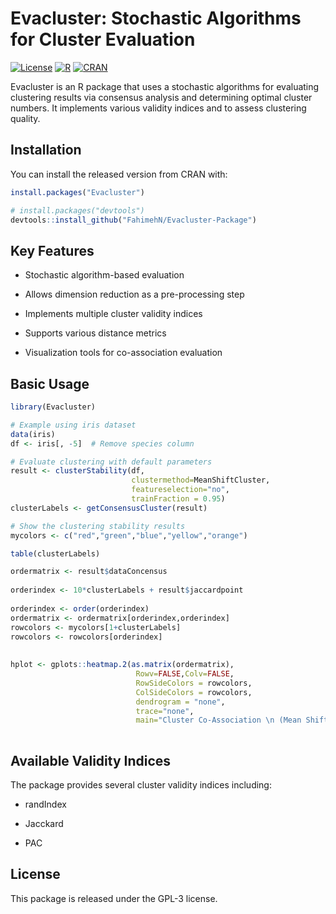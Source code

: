 # Evacluster: Stochastic Algorithms for Cluster Evaluation

[![License](https://img.shields.io/badge/license-GPL--3-blue)](https://www.gnu.org/licenses/gpl-3.0) [![R](https://img.shields.io/badge/R-%3E%3D%203.5.0-blue)](https://www.r-project.org/) [![CRAN](https://img.shields.io/cran/v/Evacluster)](https://CRAN.R-project.org/package=Evacluster)

Evacluster is an R package that uses a stochastic algorithms for evaluating clustering results via consensus analysis and determining optimal cluster numbers. It implements various validity indices and to assess clustering quality.

## Installation

You can install the released version from CRAN with:

``` r
install.packages("Evacluster")

# install.packages("devtools")
devtools::install_github("FahimehN/Evacluster-Package")
```

## **Key Features**

-   Stochastic algorithm-based evaluation

-   Allows dimension reduction as a pre-processing step

-   Implements multiple cluster validity indices

-   Supports various distance metrics

-   Visualization tools for co-association evaluation

## **Basic Usage**

``` r
library(Evacluster)

# Example using iris dataset
data(iris)
df <- iris[, -5]  # Remove species column

# Evaluate clustering with default parameters
result <- clusterStability(df,
                           clustermethod=MeanShiftCluster,
                           featureselection="no",
                           trainFraction = 0.95)
clusterLabels <- getConsensusCluster(result)

# Show the clustering stability results
mycolors <- c("red","green","blue","yellow","orange")

table(clusterLabels)

ordermatrix <- result$dataConcensus
 
orderindex <- 10*clusterLabels + result$jaccardpoint
 
orderindex <- order(orderindex)
ordermatrix <- ordermatrix[orderindex,orderindex]
rowcolors <- mycolors[1+clusterLabels]
rowcolors <- rowcolors[orderindex]
 
 
hplot <- gplots::heatmap.2(as.matrix(ordermatrix),
                            Rowv=FALSE,Colv=FALSE,
                            RowSideColors = rowcolors,
                            ColSideColors = rowcolors,
                            dendrogram = "none",
                            trace="none",
                            main="Cluster Co-Association \n (Mean Shift)")
                            

```

## **Available Validity Indices**

The package provides several cluster validity indices including:

-   randIndex

-   Jacckard

-   PAC

## **License**

This package is released under the GPL-3 license.
